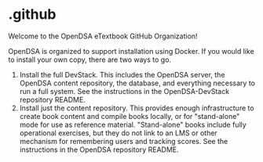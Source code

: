 # .github
Welcome to the OpenDSA eTextbook GitHub Organization!

OpenDSA is organized to support installation using Docker. If you would like to install your own copy, there are two ways to go.

1. Install the full DevStack. This includes the OpenDSA server, the OpenDSA content repository, the database, and everything necessary to run a full system. See the instructions in the OpenDSA-DevStack repository README.
2. Install just the content repository. This provides enough infrastructure to create book content and compile books locally, or for "stand-alone" mode for use as reference material. "Stand-alone" books include fully operational exercises, but they do not link to an LMS or other mechanism for remembering users and tracking scores. See the instructions in the OpenDSA repository README.
